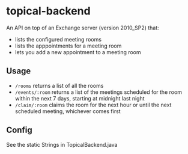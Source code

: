 # topical-backend
An API on top of an Exchange server (version 2010_SP2) that:
* lists the configured meeting rooms 
* lists the apppointments for a meeting room 
* lets you add a new appointment to a meeting room

## Usage

* `/rooms` returns a list of all the rooms
* `/events/:room` returns a list of the meetings scheduled for the room within the next 7 days, starting at midnight last night
* `/claim/:room` claims the room for the next hour or until the next scheduled meeting, whichever comes first

## Config
See the static Strings in TopicalBackend.java
